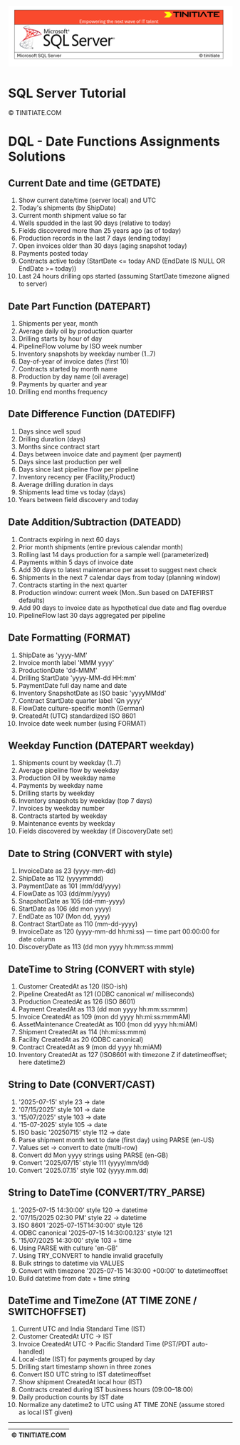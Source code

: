 ![SQL Server Tinitiate Image](../../../sqlserver-sql/sqlserver.png)

# SQL Server Tutorial

&copy; TINITIATE.COM

# DQL - Date Functions Assignments Solutions

## Current Date and time (GETDATE)
1. Show current date/time (server local) and UTC
2. Today's shipments (by ShipDate)
3. Current month shipment value so far
4. Wells spudded in the last 90 days (relative to today)
5. Fields discovered more than 25 years ago (as of today)
6. Production records in the last 7 days (ending today)
7. Open invoices older than 30 days (aging snapshot today)
8. Payments posted today
9. Contracts active today (StartDate <= today AND (EndDate IS NULL OR EndDate >= today))
10. Last 24 hours drilling ops started (assuming StartDate timezone aligned to server)

## Date Part Function (DATEPART)
1. Shipments per year, month
2. Average daily oil by production quarter
3. Drilling starts by hour of day
4. PipelineFlow volume by ISO week number
5. Inventory snapshots by weekday number (1..7)
6. Day-of-year of invoice dates (first 10)
7. Contracts started by month name
8. Production by day name (oil average)
9. Payments by quarter and year
10. Drilling end months frequency

## Date Difference Function (DATEDIFF)
1. Days since well spud
2. Drilling duration (days)
3. Months since contract start
4. Days between invoice date and payment (per payment)
5. Days since last production per well
6. Days since last pipeline flow per pipeline
7. Inventory recency per (Facility,Product)
8. Average drilling duration in days
9. Shipments lead time vs today (days)
10. Years between field discovery and today

## Date Addition/Subtraction (DATEADD)
1. Contracts expiring in next 60 days
2. Prior month shipments (entire previous calendar month)
3. Rolling last 14 days production for a sample well (parameterized)
4. Payments within 5 days of invoice date
5. Add 30 days to latest maintenance per asset to suggest next check
6. Shipments in the next 7 calendar days from today (planning window)
7. Contracts starting in the next quarter
8. Production window: current week (Mon..Sun based on DATEFIRST defaults)
9. Add 90 days to invoice date as hypothetical due date and flag overdue
10. PipelineFlow last 30 days aggregated per pipeline

## Date Formatting (FORMAT)
1. ShipDate as 'yyyy-MM'
2. Invoice month label 'MMM yyyy'
3. ProductionDate 'dd-MMM'
4. Drilling StartDate 'yyyy-MM-dd HH:mm'
5. PaymentDate full day name and date
6. Inventory SnapshotDate as ISO basic 'yyyyMMdd'
7. Contract StartDate quarter label 'Qn yyyy'
8. FlowDate culture-specific month (German)
9. CreatedAt (UTC) standardized ISO 8601
10. Invoice date week number (using FORMAT)

## Weekday Function (DATEPART weekday)
1. Shipments count by weekday (1..7)
2. Average pipeline flow by weekday
3. Production Oil by weekday name
4. Payments by weekday name
5. Drilling starts by weekday
6. Inventory snapshots by weekday (top 7 days)
7. Invoices by weekday number
8. Contracts started by weekday
9. Maintenance events by weekday
10. Fields discovered by weekday (if DiscoveryDate set)

## Date to String (CONVERT with style)
1. InvoiceDate as 23 (yyyy-mm-dd)
2. ShipDate as 112 (yyyymmdd)
3. PaymentDate as 101 (mm/dd/yyyy)
4. FlowDate as 103 (dd/mm/yyyy)
5. SnapshotDate as 105 (dd-mm-yyyy)
6. StartDate as 106 (dd mon yyyy)
7. EndDate as 107 (Mon dd, yyyy)
8. Contract StartDate as 110 (mm-dd-yyyy)
9. InvoiceDate as 120 (yyyy-mm-dd hh:mi:ss) — time part 00:00:00 for date column
10. DiscoveryDate as 113 (dd mon yyyy hh:mm:ss:mmm)

## DateTime to String (CONVERT with style)
1. Customer CreatedAt as 120 (ISO-ish)
2. Pipeline CreatedAt as 121 (ODBC canonical w/ milliseconds)
3. Production CreatedAt as 126 (ISO 8601)
4. Payment CreatedAt as 113 (dd mon yyyy hh:mm:ss:mmm)
5. Invoice CreatedAt as 109 (mon dd yyyy hh:mi:ss:mmmAM)
6. AssetMaintenance CreatedAt as 100 (mon dd yyyy hh:miAM)
7. Shipment CreatedAt as 114 (hh:mi:ss:mmm)
8. Facility CreatedAt as 20 (ODBC canonical)
9. Contract CreatedAt as 9 (mon dd yyyy hh:miAM)
10. Inventory CreatedAt as 127 (ISO8601 with timezone Z if datetimeoffset; here datetime2)

## String to Date (CONVERT/CAST)
1. '2025-07-15' style 23 → date
2. '07/15/2025' style 101 → date
3. '15/07/2025' style 103 → date
4. '15-07-2025' style 105 → date
5. ISO basic '20250715' style 112 → date
6. Parse shipment month text to date (first day) using PARSE (en-US)
7. Values set → convert to date (multi-row)
8. Convert dd Mon yyyy strings using PARSE (en-GB)
9. Convert '2025/07/15' style 111 (yyyy/mm/dd)
10. Convert '2025.07.15' style 102 (yyyy.mm.dd)

## String to DateTime (CONVERT/TRY_PARSE)
1. '2025-07-15 14:30:00' style 120 → datetime
2. '07/15/2025 02:30 PM' style 22 → datetime
3. ISO 8601 '2025-07-15T14:30:00' style 126
4. ODBC canonical '2025-07-15 14:30:00.123' style 121
5. '15/07/2025 14:30:00' style 103 + time
6. Using PARSE with culture 'en-GB'
7. Using TRY_CONVERT to handle invalid gracefully
8. Bulk strings to datetime via VALUES
9. Convert with timezone '2025-07-15 14:30:00 +00:00' to datetimeoffset
10. Build datetime from date + time string

## DateTime and TimeZone (AT TIME ZONE / SWITCHOFFSET)
1. Current UTC and India Standard Time (IST)
2. Customer CreatedAt UTC → IST
3. Invoice CreatedAt UTC → Pacific Standard Time (PST/PDT auto-handled)
4. Local-date (IST) for payments grouped by day
5. Drilling start timestamp shown in three zones
6. Convert ISO UTC string to IST datetimeoffset
7. Show shipment CreatedAt local hour (IST)
8. Contracts created during IST business hours (09:00–18:00)
9. Daily production counts by IST date
10. Normalize any datetime2 to UTC using AT TIME ZONE (assume stored as local IST given)

***
| &copy; TINITIATE.COM |
|----------------------|
